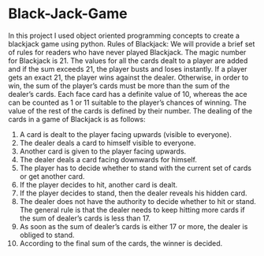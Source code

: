 # Black-Jack-Game
In this project I used object oriented programming concepts to create a blackjack game using python. 
Rules of Blackjack:
 We will provide a brief set of rules for readers who have never played Blackjack. The magic number for Blackjack is 21. The values for all the cards dealt to a player are added and if the sum exceeds 21, the player busts and loses instantly.
 If a player gets an exact 21, the player wins against the dealer. Otherwise, in order to win, the sum of the player’s cards must be more than the sum of the dealer’s cards.
 Each face card has a definite value of 10, whereas the ace can be counted as 1 or 11 suitable to the player’s chances of winning. The value of the rest of the cards is defined by their number.
 The dealing of the cards in a game of Blackjack is as follows:
 1. A card is dealt to the player facing upwards (visible to everyone).
 2. The dealer deals a card to himself visible to everyone.
 3. Another card is given to the player facing upwards.
 4. The dealer deals a card facing downwards for himself.
 5. The player has to decide whether to stand with the current set of cards or get another card.
 6. If the player decides to hit, another card is dealt.
 7. If the player decides to stand, then the dealer reveals his hidden card.
 8. The dealer does not have the authority to decide whether to hit or stand. The general rule is that the dealer needs to keep hitting more cards if the sum of dealer’s cards is less than 17.
 9. As soon as the sum of dealer’s cards is either 17 or more, the dealer is obliged to stand.
10. According to the final sum of the cards, the winner is decided.



